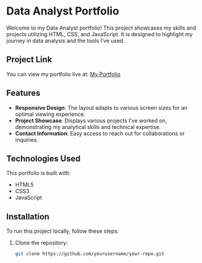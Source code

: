 # Data Analyst Portfolio

Welcome to my Data Analyst portfolio! This project showcases my skills and projects utilizing HTML, CSS, and JavaScript. It is designed to highlight my journey in data analysis and the tools I’ve used.

## Project Link

You can view my portfolio live at: [My Portfolio](https://sonaligupta04.github.io/my-portfolio/)

## Features

- **Responsive Design**: The layout adapts to various screen sizes for an optimal viewing experience.
- **Project Showcase**: Displays various projects I’ve worked on, demonstrating my analytical skills and technical expertise.
- **Contact Information**: Easy access to reach out for collaborations or inquiries.

## Technologies Used

This portfolio is built with:

- HTML5
- CSS3
- JavaScript

## Installation

To run this project locally, follow these steps:

1. Clone the repository:
   ```bash
   git clone https://github.com/yourusername/your-repo.git
